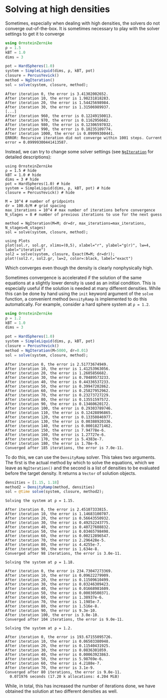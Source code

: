 # Solving at high densities

Sometimes, especially when dealing with high densities, the solvers do not converge out-of-the-box. It is sometimes necessary to play with the solver settings to get it to converge
```julia
using OrnsteinZernike
ρ = 1.5
kBT = 1.0
dims = 3

pot = HardSpheres(1.0)
system = SimpleLiquid(dims, ρ, kBT, pot)
closure = PercusYevick()
method = NgIteration()
sol = solve(system, closure, method);
```
```
After iteration 0, the error is 3.41302002652.
After iteration 10, the error is 1.98231818283.
After iteration 20, the error is 1.54425698984.
After iteration 30, the error is 1.31506989937.
[...]
After iteration 960, the error is 0.12249150013.
After iteration 970, the error is 0.1162956682.
After iteration 980, the error is 0.12306597032.
After iteration 990, the error is 0.10235109774.
After iteration 1000, the error is 0.09999300441.
ERROR: Recursive iteration did not converge within 1001 steps. Current error = 0.09999300441413587.
```

Instead, we can try to change some solver settings (see [`NgIteration`](@ref) for detailed descriptions):

```@example pyhd
using OrnsteinZernike
ρ = 1.5 # hide
kBT = 1.0 # hide
dims = 3 # hide
pot = HardSpheres(1.0) # hide
system = SimpleLiquid(dims, ρ, kBT, pot) # hide
closure = PercusYevick() # hide

M = 10^4 # number of gridpoints
dr = 100.0/M # grid spacing
max_iterations = 10^4 # max number of iterations before convergence 
N_stages = 8 # number of previous iterations to use for the next guess

method = NgIteration(M=M; dr=dr, max_iterations=max_iterations, N_stages=N_stages)
sol = solve(system, closure, method);
```
```@example pyhd
using Plots
plot(sol.r, sol.gr, xlims=(0,5), xlabel="r", ylabel="g(r)", lw=4, label="iterative")
sol2 = solve(system, closure, Exact(M=M; dr=dr));
plot!(sol2.r, sol2.gr, lw=2, color=:black, label="exact")
```
Which converges even though the density is clearly nonphysically high.

Sometimes convergence is accelerated if the solution of the same equations at a slightly lower density is used as an initial condition. This is especially useful if the solution is needed at many different densities. While this can be done by hand using the `init` keyword argument of the `solve` function, a convenient method `DensityRamp` is implemented to do this automatically. For example, consider a hard sphere system at `ρ = 1.2`.

```julia
using OrnsteinZernike
ρ = 1.2
kBT = 1.0
dims = 3

pot = HardSpheres(1.0)
system = SimpleLiquid(dims, ρ, kBT, pot)
closure = PercusYevick()
method = NgIteration(M=5000, dr=0.01)
sol = solve(system, closure, method);
```
```
After iteration 0, the error is 2.51773674949.
After iteration 10, the error is 1.41253963056.
After iteration 20, the error is 1.2605856682.
After iteration 30, the error is 0.70489573233.
After iteration 40, the error is 0.44336537233.
After iteration 50, the error is 0.39947202862.
After iteration 60, the error is 0.25827952962.
After iteration 70, the error is 0.23273727229.
After iteration 80, the error is 0.13551597572.
After iteration 90, the error is 0.13460620172.
After iteration 100, the error is 0.29303789746.
After iteration 110, the error is 0.12428896865.
After iteration 120, the error is 0.13350846977.
After iteration 130, the error is 0.00388920336.
After iteration 140, the error is 0.00018271462.
After iteration 150, the error is 7.94778e-6.
After iteration 160, the error is 1.27727e-6.
After iteration 170, the error is 5.4383e-7.
After iteration 180, the error is 1.78e-9.
Converged after 185 iterations, the error is 7.0e-11.
```


To do this, we can use the `DensityRamp` solver. This takes two arguments. The first is the actual method by which to solve the equations, which we leave as `NgIteration()` and the second is a list of densities to be evaluated before the target density. It returns a `Vector` of solution objects.

```julia
densities = [1.15, 1.18]
method2 = DensityRamp(method, densities)
sol = @time solve(system, closure, method2);
```
```
Solving the system at ρ = 1.15.

After iteration 0, the error is 2.45107333815.
After iteration 10, the error is 1.14683100707.
After iteration 20, the error is 0.56643550932.
After iteration 30, the error is 0.49252243775.
After iteration 40, the error is 0.40727608832.
After iteration 50, the error is 0.03465798498.
After iteration 60, the error is 0.00212896547.
After iteration 70, the error is 2.296428e-5.
After iteration 80, the error is 4.4255e-7.
After iteration 90, the error is 1.634e-8.
Converged after 98 iterations, the error is 3.0e-11.

Solving the system at ρ = 1.18.

After iteration 0, the error is 234.73047273369.
After iteration 10, the error is 0.09622279909.
After iteration 20, the error is 0.11509610499.
After iteration 30, the error is 0.03246309423.
After iteration 40, the error is 0.01668981609.
After iteration 50, the error is 0.00030500371.
After iteration 60, the error is 1.38937e-6.
After iteration 70, the error is 1.1985e-7.
After iteration 80, the error is 1.516e-8.
After iteration 90, the error is 9.3e-10.
After iteration 100, the error is 3.0e-10.
Converged after 104 iterations, the error is 9.0e-11.

Solving the system at ρ = 1.2.

After iteration 0, the error is 193.67155095726.
After iteration 10, the error is 0.06503380948.
After iteration 20, the error is 0.11540431925.
After iteration 30, the error is 0.0836301059.
After iteration 40, the error is 0.00063923863.
After iteration 50, the error is 5.98769e-6.
After iteration 60, the error is 4.2188e-7.
After iteration 70, the error is 3.1e-9.
Converged after 80 iterations, the error is 9.0e-11.
  0.071976 seconds (17.20 k allocations: 4.204 MiB)
```

While, in total, this has increased the number of iterations done, we have obtained the solution at two different densities as well.